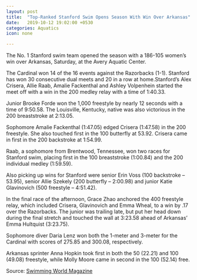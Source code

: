 ```yaml
---
layout: post
title:  "Top-Ranked Stanford Swim Opens Season With Win Over Arkansas"
date:   2019-10-12 19:02:00 +0530
categories: Aquatics
icon: none

---
```


 The No. 1 Stanford swim team opened the season with a 186-105 women’s win over Arkansas, Saturday, at the Avery Aquatic Center.

The Cardinal won 14 of the 16 events against the Razorbacks (1-1). Stanford has won 30 consecutive dual meets and 20 in a row at home.Stanford’s Alex Crisera, Allie Raab, Amalie Fackenthal and Ashley Volpenhein started the meet off with a win in the 200 medley relay with a time of 1:40.33.

Junior Brooke Forde won the 1,000 freestyle by nearly 12 seconds with a time of 9:50.58. The Louisville, Kentucky, native was also victorious in the 200 breaststroke at 2:13.05.

Sophomore Amalie Fackenthal (1:47.05) edged Crisera (1:47.58) in the 200 freestyle. She also touched first in the 100 butterfly at 53.92. Crisera came in first in the 200 backstroke at 1:54.99.

Raab, a sophomore from Brentwood, Tennessee, won two races for Stanford swim, placing first in the 100 breaststroke (1:00.84) and the 200 individual medley (1:59.59).

Also picking up wins for Stanford were senior Erin Voss (100 backstroke – 53.95), senior Allie Szekely (200 butterfly – 2:00.98) and junior Katie Glavinovich (500 freestyle – 4:51.42).

In the final race of the afternoon, Grace Zhao anchored the 400 freestyle relay, which included Crisera, Glavinovich and Emma Wheal, to a win by .17 over the Razorbacks. The junior was trailing late, but put her head down during the final stretch and touched the wall at 3:23.58 ahead of Arkansas’ Emma Hultquist (3:23.75).

Sophomore diver Daria Lenz won both the 1-meter and 3-meter for the Cardinal with scores of 275.85 and 300.08, respectively.

Arkansas sprinter Anna Hopkin took first in both the 50 (22.21) and 100 (49.08) freestyle, while Molly Moore came in second in the 100 (52.14) free.


Source: [Swimming World Magazine](https://www.swimmingworldmagazine.com/news/top-ranked-stanford-swim-opens-season-with-win-over-arkansas)
